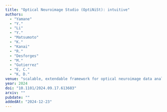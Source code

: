 ```yaml
---
title: "Optical Neuroimage Studio (OptiNiSt): intuitive"
authors:
  - "Yamane"
  - "Y."
  - "Li"
  - "Y."
  - "Matsumoto"
  - "K."
  - "Kanai"
  - "R."
  - "Desforges"
  - "M."
  - "Gutierrez"
  - "E, C."
  - "K, D."
venue: "scalable, extendable framework for optical neuroimage data analysis"
year: 2024
doi: "10.1101/2024.09.17.613603"
arxiv: ""
pubdate: ""
addedAt: "2024-12-23"
---
```

